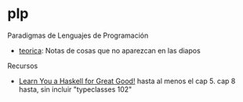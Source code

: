 # plp

Paradigmas de Lenguajes de Programación

- [teorica](/teorica): Notas de cosas que no aparezcan en las diapos

Recursos

- [Learn You a Haskell for Great Good!](
  http://learnyouahaskell.com/) hasta al menos el cap 5. cap 8 hasta, sin
  incluir "typeclasses 102"